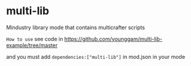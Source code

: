 # multi-lib
Mindustry library mode that contains multicrafter scripts

```How to use```
see code in
https://github.com/younggam/multi-lib-example/tree/master

and you must add ```dependencies:["multi-lib"]``` in mod.json in your mode
